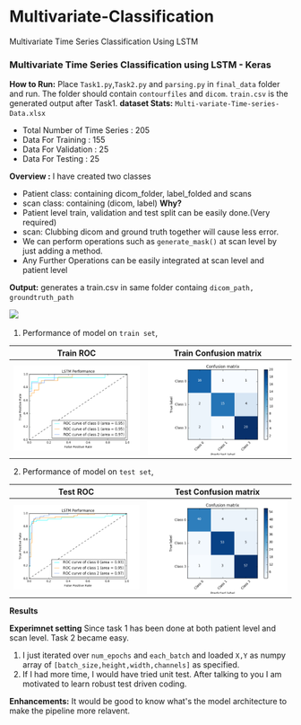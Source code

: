 # Multivariate-Classification
Multivariate Time Series  Classification Using LSTM

### Multivariate Time Series Classification using LSTM - Keras 

**How to Run:** Place `Task1.py`,`Task2.py` and `parsing.py` in `final_data` folder and run. The folder should contain `contourfiles` and `dicom`. `train.csv` is the generated output after Task1.
**dataset Stats:**
`Multi-variate-Time-series-Data.xlsx`
- Total Number of Time Series : 205
- Data For Training :  155
- Data For Validation : 25
- Data For Testing : 25

**Overview :** I have created two classes
- Patient class: containing dicom_folder, label_folded and  scans
- scan class: containing (dicom, label)
 **Why?**
 - Patient level train, validation and test split can be easily done.(Very required)
 - scan: Clubbing dicom and ground truth  together will cause less error.
 - We can perform operations such as `generate_mask()` at scan level by just adding a method.
 - Any Further Operations can be easily integrated at scan level and patient level
 
 **Output:**
generates a train.csv in same folder containg `dicom_path, groundtruth_path`

![ ](sample_result/Selection_022.png  "img")

1. Performance of model on `train set`,

Train ROC             |  Train Confusion matrix
:-------------------------:|:-------------------------:
![](sample_result/test_roc.png)  |  ![](sample_result/test_conf.png)

2. Performance of model on `test set`,

Test ROC             |  Test Confusion matrix
:-------------------------:|:-------------------------:
![](sample_result/train_roc.png)  |  ![](sample_result/train_conf.png)





**Results**


**Experimnet setting**
Since task 1 has been done at both patient level and scan level. Task 2 became easy.
1. I just iterated over `num_epochs` and `each_batch` and loaded `X,Y` as numpy array of `[batch_size,height,width,channels]` as specified.
 2. If I had more time, I would have tried unit test. After talking to you I am motivated to learn robust test driven coding.
 
 **Enhancements:** It would be good to know what's the model architecture to make the pipeline more relavent.
 
